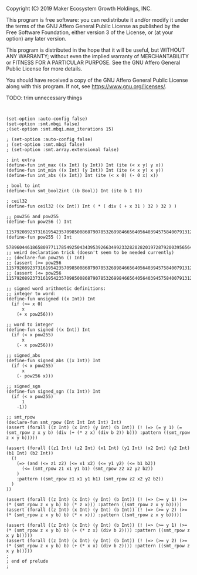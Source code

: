 Copyright (C) 2019 Maker Ecosystem Growth Holdings, INC.

This program is free software: you can redistribute it and/or modify
it under the terms of the GNU Affero General Public License as published
by the Free Software Foundation, either version 3 of the License, or
(at your option) any later version.

This program is distributed in the hope that it will be useful,
but WITHOUT ANY WARRANTY; without even the implied warranty of
MERCHANTABILITY or FITNESS FOR A PARTICULAR PURPOSE.  See the
GNU Affero General Public License for more details.

You should have received a copy of the GNU Affero General Public License
along with this program.  If not, see <https://www.gnu.org/licenses/>.

TODO: trim unnecessary things
```smt2


(set-option :auto-config false)
(set-option :smt.mbqi false)
;(set-option :smt.mbqi.max_iterations 15)

; (set-option :auto-config false)
; (set-option :smt.mbqi false)
; (set-option :smt.array.extensional false)

; int extra
(define-fun int_max ((x Int) (y Int)) Int (ite (< x y) y x))
(define-fun int_min ((x Int) (y Int)) Int (ite (< x y) x y))
(define-fun int_abs ((x Int)) Int (ite (< x 0) (- 0 x) x))

; bool to int
(define-fun smt_bool2int ((b Bool)) Int (ite b 1 0))

; ceil32
(define-fun ceil32 ((x Int)) Int ( * ( div ( + x 31 ) 32 ) 32 ) )

;; pow256 and pow255
(define-fun pow256 () Int
  115792089237316195423570985008687907853269984665640564039457584007913129639936)
(define-fun pow255 () Int
  57896044618658097711785492504343953926634992332820282019728792003956564819968)
;; weird declaration trick (doesn't seem to be needed currently)
;; (declare-fun pow256 () Int)
;; (assert (>= pow256 115792089237316195423570985008687907853269984665640564039457584007913129639936))
;; (assert (<= pow256 115792089237316195423570985008687907853269984665640564039457584007913129639936))

;; signed word arithmetic definitions:
;; integer to word:
(define-fun unsigned ((x Int)) Int
  (if (>= x 0)
      x
    (+ x pow256)))

;; word to integer
(define-fun signed ((x Int)) Int
  (if (< x pow255)
      x
    (- x pow256)))

;; signed_abs
(define-fun signed_abs ((x Int)) Int
  (if (< x pow255)
      x
    (- pow256 x)))

;; signed_sgn
(define-fun signed_sgn ((x Int)) Int
  (if (< x pow255)
      1
    -1))

;; smt_rpow
(declare-fun smt_rpow (Int Int Int Int) Int)
(assert (forall ((z Int) (x Int) (y Int) (b Int)) (! (=> (= y 1) (= (smt_rpow z x y b) (div (+ (* z x) (div b 2)) b))) :pattern ((smt_rpow z x y b)))))

(assert (forall ((z1 Int) (z2 Int) (x1 Int) (y1 Int) (x2 Int) (y2 Int) (b1 Int) (b2 Int))
  (!
    (=> (and (<= z1 z2) (<= x1 x2) (<= y1 y2) (<= b1 b2))
      (<= (smt_rpow z1 x1 y1 b1) (smt_rpow z2 x2 y2 b2))
    )
    :pattern ((smt_rpow z1 x1 y1 b1) (smt_rpow z2 x2 y2 b2))
  )
))

(assert (forall ((z Int) (x Int) (y Int) (b Int)) (! (=> (>= y 1) (>= (* (smt_rpow z x y b) b) (* z x))) :pattern ((smt_rpow z x y b)))))
(assert (forall ((z Int) (x Int) (y Int) (b Int)) (! (=> (>= y 2) (>= (* (smt_rpow z x y b) b) (* x x))) :pattern ((smt_rpow z x y b)))))

(assert (forall ((z Int) (x Int) (y Int) (b Int)) (! (=> (>= y 1) (>= (* (smt_rpow z x y b) b) (+ (* z x) (div b 2)))) :pattern ((smt_rpow z x y b)))))
(assert (forall ((z Int) (x Int) (y Int) (b Int)) (! (=> (>= y 2) (>= (* (smt_rpow z x y b) b) (+ (* x x) (div b 2)))) :pattern ((smt_rpow z x y b)))))
;
; end of prelude
;
```
